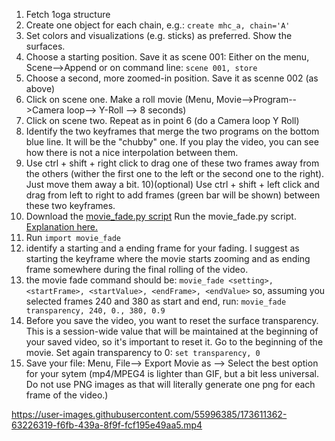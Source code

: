 1) Fetch 1oga structure
2) Create one object for each chain, e.g.:
```create mhc_a, chain='A'```
3) Set colors and visualizations (e.g. sticks) as preferred. Show the surfaces.
4) Choose a starting position. Save it as scene 001:
Either on the menu, Scene-->Append or on command line:
```scene 001, store```
5) Choose a second, more zoomed-in position. Save it as scenne 002 (as above)
6) Click on scene one. Make a roll movie (Menu, Movie-->Program-->Camera loop--> Y-Roll --> 8 seconds)
7) Click on scene two. Repeat as in point 6 (do a Camera loop Y Roll)
8) Identify the two keyframes that merge the two programs on the bottom blue line. It will be the "chubby" one. If you play the video, you can see how there is not a nice interpolation between them.
9) Use ctrl + shift + right click to drag one of these two frames away from the others (wither the first one to the left or the second one to the right). Just move them away a bit.
10)(optional) Use ctrl + shift + left click and drag from left to right to add frames (green bar will be shown) between these two keyframes.
11) Download the [movie_fade.py script](https://raw.githubusercontent.com/Pymol-Scripts/Pymol-script-repo/master/movie_fade.py) Run the movie_fade.py script. [Explanation here.](https://pymolwiki.org/index.php/Movie_fade)
12) Run ```import movie_fade```
13) identify a starting and a ending frame for your fading. I suggest as starting the keyframe where the movie starts zooming and as ending frame somewhere during the final rolling of the video.
14) the movie fade command should be: ```movie_fade <setting>, <startFrame>, <startValue>, <endFrame>, <endValue>``` so, assuming you selected frames 240 and 380 as start and end, run:
```movie_fade transparency, 240, 0., 380, 0.9```
15) Before you save the video, you want to reset the surface transparency. This is a session-wide value that will be maintained at the beginning of your saved video, so it's important to reset it. Go to the beginning of the movie. Set again transparency to 0:
```set transparency, 0```
16) Save your file: Menu, File--> Export Movie as --> Select the best option for your sytem (mp4/MPEG4 is lighter than GIF, but a bit less universal. Do not use PNG images as that will literally generate one png for each frame of the video.)




https://user-images.githubusercontent.com/55996385/173611362-63226319-f6fb-439a-8f9f-fcf195e49aa5.mp4
